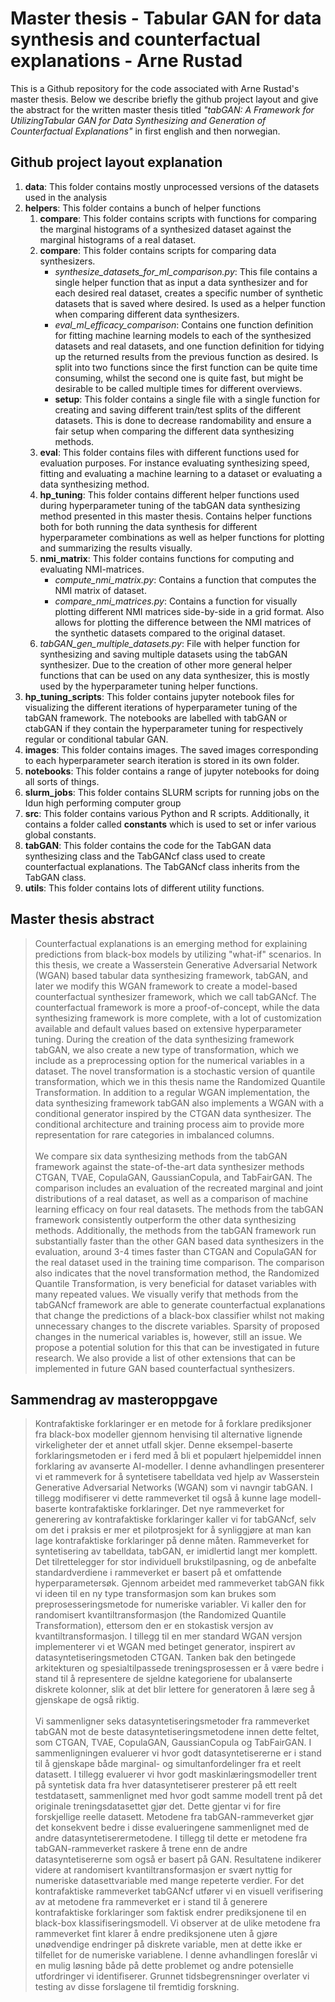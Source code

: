 # Master thesis - Tabular GAN for data synthesis and counterfactual explanations - Arne Rustad


This is a Github repository for the code associated with Arne Rustad's master thesis. Below we describe briefly the github project layout and give the abstract for the written master thesis titled *"tabGAN: A Framework for UtilizingTabular GAN for Data Synthesizing and Generation of Counterfactual Explanations"* in first english and then norwegian.


## Github project layout explanation

1. **data**: This folder contains mostly unprocessed versions of the datasets used in the analysis
3. **helpers**: This folder contains a bunch of helper functions
    1. **compare**: This folder contains scripts with functions for comparing the marginal histograms of a synthesized dataset against the marginal histograms of a real dataset.
    2. **compare**: This folder contains scripts for comparing data synthesizers.
        - *synthesize_datasets_for_ml_comparison.py*: This file contains a single helper function that as input a data synthesizer and for each desired real dataset, creates a specific number of synthetic datasets that is saved where desired. Is used as a helper function when comparing different data synthesizers.
        - *eval_ml_efficacy_comparison*: Contains one function definition for fitting machine learning models to each of the synthesized datasets and real datasets, and one function definition for tidying up the returned results from the previous function as desired. Is split into two functions since the first function can be quite time consuming, whilst the second one is quite fast, but might be desirable to be called multiple times for different overviews.
        - **setup**: This folder contains a single file with a single function for creating and saving different train/test splits of the different datasets. This is done to decrease randomability and ensure a fair setup when comparing the different data synthesizing methods.
    3. **eval**: This folder contains files with different functions used for evaluation purposes. For instance evaluating synthesizing speed, fitting and evaluating a machine learning to a dataset or evaluating a data synthesizing method.
    4. **hp_tuning**: This folder contains different helper functions used during hyperparameter tuning of the tabGAN data synthesizing method presented in this master thesis. Contains helper functions both for both running the data synthesis for different hyperparameter combinations as well as helper functions for plotting and summarizing the results visually.
    5. **nmi_matrix**: This folder contains functions for computing and evaluating NMI-matrices.
        - *compute_nmi_matrix.py*: Contains a function that computes the NMI matrix of dataset.
        - *compare_nmi_matrices.py*: Contains a function for visually plotting different NMI matrices side-by-side in a grid format. Also allows for plotting the difference between the NMI matrices of the synthetic datasets compared to the original dataset.
    6. *tabGAN_gen_multiple_datasets.py*: File with helper function for synthesizing and saving multiple datasets using the tabGAN synthesizer. Due to the creation of other more general helper functions that can be used on any data synthesizer, this is mostly used by the hyperparameter tuning helper functions.
3. **hp_tuning_scripts**: This folder contains jupyter notebook files for visualizing the different iterations of hyperparameter tuning of the tabGAN framework. The notebooks are labelled with tabGAN or ctabGAN if they contain the hyperparameter tuning for respectively regular or conditional tabular GAN.
4. **images**: This folder contains images. The saved images corresponding to each hyperparameter search iteration is stored in its own folder.
5. **notebooks**: This folder contains a range of jupyter notebooks for doing all sorts of things.
6. **slurm_jobs**: This folder contains SLURM scripts for running jobs on the Idun high performing computer group
7. **src**: This folder contains various Python and R scripts. Additionally, it contains a folder called **constants** which is used to set or infer various global constants.
8. **tabGAN**: This folder contains the code for the TabGAN data synthesizing class and the TabGANcf class used to create counterfactual explanations. The TabGANcf class inherits from the TabGAN class.
9. **utils**: This folder contains lots of different utility functions.

## Master thesis abstract

> Counterfactual explanations is an emerging method for explaining predictions from black-box models by utilizing "what-if" scenarios. In this thesis, we create a Wasserstein Generative Adversarial Network (WGAN) based tabular data synthesizing framework, tabGAN, and later we modify this WGAN framework to create a model-based counterfactual synthesizer framework, which we call tabGANcf. The counterfactual framework is more a proof-of-concept, while the data synthesizing framework is more complete, with a lot of customization available and default values based on extensive hyperparameter tuning. During the creation of the data synthesizing framework tabGAN, we also create a new type of transformation, which we include as a preprocessing option for the numerical variables in a dataset. The novel transformation is a stochastic version of quantile transformation, which we in this thesis name the Randomized Quantile Transformation. In addition to a regular WGAN implementation, the data synthesizing framework tabGAN also implements a WGAN with a conditional generator inspired by the CTGAN data synthesizer. The conditional architecture and training process aim to provide more representation for rare categories in imbalanced columns. <br/> <br/>
We compare six data synthesizing methods from the tabGAN framework against the state-of-the-art data synthesizer methods CTGAN, TVAE, CopulaGAN, GaussianCopula, and TabFairGAN. The comparison includes an evaluation of the recreated marginal and joint distributions of a real dataset, as well as a comparison of machine learning efficacy on four real datasets. The methods from the tabGAN framework consistently outperform the other data synthesizing methods. Additionally, the methods from the tabGAN framework run substantially faster than the other GAN based data synthesizers in the evaluation, around 3-4 times faster than CTGAN and CopulaGAN for the real dataset used in the training time comparison. The comparison also indicates that the novel transformation method, the Randomized Quantile Transformation, is very beneficial for dataset variables with many repeated values. We visually verify that methods from the tabGANcf framework are able to generate counterfactual explanations that change the predictions of a black-box classifier whilst not making unnecessary changes to the discrete variables. Sparsity of proposed changes in the numerical variables is, however, still an issue. We propose a potential solution for this that can be investigated in future research. We also provide a list of other extensions that can be implemented in future GAN based counterfactual synthesizers.

## Sammendrag av masteroppgave

> Kontrafaktiske forklaringer er en metode for å forklare prediksjoner fra black-box modeller gjennom henvising til alternative lignende virkeligheter der et annet utfall skjer. Denne eksempel-baserte forklaringsmetoden er i ferd med å bli et populært hjelpemiddel innen forklaring av avanserte AI-modeller. I denne avhandlingen presenterer vi et rammeverk for å syntetisere tabelldata ved hjelp av Wasserstein Generative Adversarial Networks (WGAN) som vi navngir tabGAN. I tillegg modifiserer vi dette rammeverket til også å kunne lage modell-baserte kontrafaktiske forklaringer. Det nye rammeverket for generering av kontrafaktiske forklaringer kaller vi for tabGANcf, selv om det i praksis er mer et pilotprosjekt for å synliggjøre at man kan lage kontrafaktiske forklaringer på denne måten. Rammeverket for syntetisering av tabelldata, tabGAN, er imidlertid langt mer komplett. Det tilrettelegger for stor individuell brukstilpasning, og de anbefalte standardverdiene i rammeverket er basert på et omfattende hyperparametersøk. Gjennom arbeidet med rammeverket tabGAN fikk vi ideen til en ny type transformasjon som kan brukes som preprosesseringsmetode for numeriske variabler. Vi kaller den for randomisert kvantiltransformasjon (the Randomized Quantile Transformation), ettersom den er en stokastisk versjon av kvantiltransformasjon. I tillegg til en mer standard WGAN versjon implementerer vi et WGAN med betinget generator, inspirert av datasyntetiseringsmetoden CTGAN. Tanken bak den betingede arkitekturen og spesialtilpassede treningsprosessen er å være bedre i stand til å representere de sjeldne kategoriene for ubalanserte diskrete kolonner, slik at det blir lettere for generatoren å lære seg å gjenskape de også riktig. <br/> <br/>
Vi sammenligner seks datasyntetiseringsmetoder fra rammeverket tabGAN mot de beste datasyntetiseringsmetodene innen dette feltet, som CTGAN, TVAE, CopulaGAN, GaussianCopula og TabFairGAN. I sammenligningen evaluerer vi hvor godt datasyntetisererne er i stand til å gjenskape både marginal- og simultanfordelinger fra et reelt datasett. I tillegg evaluerer vi hvor godt maskinlæringsmodeller trent på syntetisk data fra hver datasyntetiserer presterer på ett reelt testdatasett, sammenlignet med hvor godt samme modell trent på det originale treningsdatasettet gjør det. Dette gjentar vi for fire forskjellige reelle datasett. Metodene fra tabGAN-rammeverket gjør det konsekvent bedre i disse evalueringene sammenlignet med de andre datasyntetiserermetodene. I tillegg til dette er metodene fra tabGAN-rammeverket raskere å trene enn de andre datasyntetisererne som også er basert på GAN. Resultatene indikerer videre at randomisert kvantiltransformasjon er svært nyttig for numeriske datasettvariable med mange repeterte verdier. For det kontrafaktiske rammeverket tabGANcf utfører vi en visuell verifisering av at metodene fra rammeverket er i stand til å generere kontrafaktiske forklaringer som faktisk endrer prediksjonene til en black-box klassifiseringsmodell. Vi observer at de ulike metodene fra rammeverket fint klarer å endre prediksjonene uten å gjøre unødvendige endringer på diskrete variable, men at dette ikke er tilfellet for de numeriske variablene. I denne avhandlingen foreslår vi en mulig løsning både på dette problemet og andre potensielle utfordringer vi identifiserer. Grunnet tidsbegrensninger overlater vi testing av disse forslagene til fremtidig forskning.
